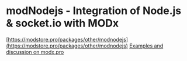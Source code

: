 # modNodejs - Integration of Node.js & socket.io with MODx
[https://modstore.pro/packages/other/modnodejs](https://modstore.pro/packages/other/modnodejs)
[Examples and discussion on modx.pro](https://modx.pro/development/10998-modnodejs-integrate-nodejs-in-modx/)
